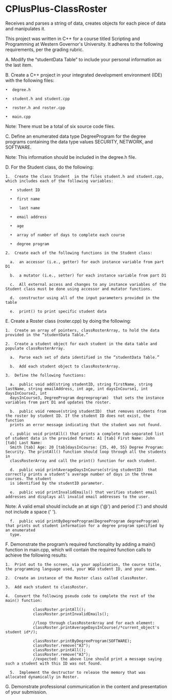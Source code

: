 # CPlusPlus-ClassRoster
Receives and parses a string of data, creates objects for each piece of data and manipulates it.

This project was written in C++ for a course titled Scripting and Programming at Western Governor's University. It adheres to the following
requirements, per the grading rubric.

  A.  Modify the “studentData Table” to include your personal information as the last item.
 

  B.  Create a C++ project in your integrated development environment (IDE) with the following files:

    •  degree.h

    •  student.h and student.cpp

    •  roster.h and roster.cpp

    •  main.cpp
 

Note: There must be a total of six source code files.
 

  C.  Define an enumerated data type DegreeProgram for the degree programs containing the data type values SECURITY, NETWORK, and SOFTWARE.
 

Note: This information should be included in the degree.h file.
 

  D.  For the Student class, do the following:

    1.  Create the class Student  in the files student.h and student.cpp, which includes each of the following variables:

      •  student ID

      •  first name

      •   last name

      •  email address

      •  age

      •  array of number of days to complete each course

      •  degree program

    2.  Create each of the following functions in the Student class:

      a.  an accessor (i.e., getter) for each instance variable from part D1

      b.  a mutator (i.e., setter) for each instance variable from part D1

      c.  All external access and changes to any instance variables of the Student class must be done using accessor and mutator functions.

      d.  constructor using all of the input parameters provided in the table

      e.  print() to print specific student data
 

  E.  Create a Roster class (roster.cpp) by doing the following:

    1.  Create an array of pointers, classRosterArray, to hold the data provided in the “studentData Table.”

    2.  Create a student object for each student in the data table and populate classRosterArray.

      a.  Parse each set of data identified in the “studentData Table.”

      b.  Add each student object to classRosterArray.

    3.  Define the following functions:

      a.  public void add(string studentID, string firstName, string lastName, string emailAddress, int age, int daysInCourse1, int daysInCourse2, int
      daysInCourse3, DegreeProgram degreeprogram)  that sets the instance variables from part D1 and updates the roster.

      b.  public void remove(string studentID)  that removes students from the roster by student ID. If the student ID does not exist, the function 
      prints an error message indicating that the student was not found.

      c. public void printAll() that prints a complete tab-separated list of student data in the provided format: A1 [tab] First Name: John [tab] Last Name:
      Smith [tab] Age: 20 [tab]daysInCourse: {35, 40, 55} Degree Program: Security. The printAll() function should loop through all the students in
      classRosterArray and call the print() function for each student.

      d.  public void printAverageDaysInCourse(string studentID)  that correctly prints a student’s average number of days in the three courses. The student
      is identified by the studentID parameter.

      e.  public void printInvalidEmails() that verifies student email addresses and displays all invalid email addresses to the user.
 

Note: A valid email should include an at sign ('@') and period ('.') and should not include a space (' ').
 

      f.  public void printByDegreeProgram(DegreeProgram degreeProgram) that prints out student information for a degree program specified by an enumerated
      type.
 

  F.  Demonstrate the program’s required functionality by adding a main() function in main.cpp, which will contain the required function calls to achieve the following results:

    1.  Print out to the screen, via your application, the course title, the programming language used, your WGU student ID, and your name.

    2.  Create an instance of the Roster class called classRoster.

    3.  Add each student to classRoster.

    4.  Convert the following pseudo code to complete the rest of the  main() function:

                classRoster.printAll();
                classRoster.printInvalidEmails();

                //loop through classRosterArray and for each element:
                classRoster.printAverageDaysInCourse(/*current_object's student id*/);

                classRoster.printByDegreeProgram(SOFTWARE);
                classRoster.remove("A3");
                classRoster.printAll();
                classRoster.remove("A3");
                //expected: the above line should print a message saying such a student with this ID was not found.

      5.  Implement the destructor to release the memory that was allocated dynamically in Roster.
 

  G.  Demonstrate professional communication in the content and presentation of your submission.
